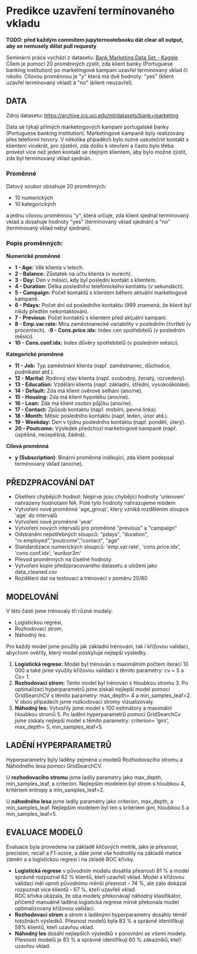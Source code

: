 # Predikce uzavření termínovaného vkladu

**TODO: před každým commitem jupyternootebooku dát clear all output, aby se nemusely dělat pull requesty**

 Seminární práce vychází z datasetu: [Bank Marketing Data Set - Kaggle](https://www.kaggle.com/datasets/alexkataev/bank-marketing-data-set) Cílem je pomocí 20 proměnných zjistit, zda klient banky (Portuguese banking institution) po marketingové kampani uzavřel termínovaný vklad či nikoliv. Cílovou proměnnou je "y" která má dvě hodnoty: "yes" (klient uzavřel termínovaný vklad) a "no" (klient neuzavřel).

## DATA 
Zdroj datasetu: https://archive.ics.uci.edu/ml/datasets/bank+marketing

Data se týkají přímých marketingových kampaní portugalské banky (Portuguese banking institution). Marketingové kampaně byly realizovány přes telefonní hovory. V několika případěch bylo nutné uskutečnit kontakt s klientem vícekrát, pro zjistění, zda došlo k otevření a často bylo třeba provést více než jeden kontakt se stejným klientem, aby bylo možné zjistit, zda byl termínovaný vklad sjednán. 

### Proměnné
Datový soubor obsahuje 20 proměnných: 
- 10 numerických 
- 10 kategorických 
  
a jednu cílovou proměnnou "y", která určuje, zda klient sjednal termínovaný vklad a dosahuje hodnoty "yes" (termínovaný vklad sjednán) a "no" (termínovaný vklad nebyl sjednán).

### Popis proměnných:
**Numerické proměnné**
- **1 - Age:** Věk klienta v letech.
- **2 - Balance:** Zůstatek na účtu klienta (v eurech).
- **3 - Day:** Den v měsíci, kdy byl poslední kontakt s klientem.
- **4 - Duration:** Délka posledního telefonického kontaktu (v sekundách).
- **5 - Campaign:** Počet kontaktů s klientem během aktuální marketingové kampaně.
- **6 - Pdays:** Počet dní od posledního kontaktu (999 znamená, že klient byl nikdy předtím nekontaktován).
- **7 - Previous:** Počet kontaktů s klientem před aktuální kampaní.
- **8 - Emp.var.rate:** Míra zaměstnanecké variability v posledním čtvrtletí (v procentech).
-**9 - Cons.price.idx:** Index cen spotřebitelů (v posledním měsíci).
- **10 - Cons.conf.idx:** Index důvěry spotřebitelů (v posledním měsíci).

**Kategorické proměnné**
- **11 - Job:** Typ zaměstnání klienta (např. zaměstnanec, důchodce, podnikatel atd.).
- **12 - Marital:** Rodinný stav klienta (např. svobodný, ženatý, rozvedený).
- **13 - Education:** Vzdělání klienta (např. základní, střední, vysokoškolské).
- **14 - Default:** Zda má klient úvěrové selhání (ano/ne).
- **15 - Housing:** Zda má klient hypotéku (ano/ne).
- **16 - Loan:** Zda má klient osobní půjčku (ano/ne).
- **17 - Contact:** Způsob kontaktu (např. mobilní, pevná linka).
- **18 - Month:** Měsíc posledního kontaktu (např. leden, únor atd.).
- **19 - Weekday:** Den v týdnu posledního kontaktu (např. pondělí, úterý).
- **20 - Poutcome:** Výsledek předchozí marketingové kampaně (např. úspěšná, neúspěšná, žádná).

**Cílová proměnná**
- **y (Subscription)**:  Binární proměnná indikující, zda klient podepsal termínovaný vklad (ano/ne).


## PŘEDZPRACOVÁNÍ DAT
- Ošetření chybějícíh hodnot: Nejprve jsou chybějící hodnoty 'unknown' nahrazeny hodnotami NA. Poté tyto hodnoty nahrazujeme módem
- Vytvoření nové proměnné 'age_group', který vzniká rozdělením sloupce 'age' do intervalů
- Vytvoření nové proměnné 'year'
- Vytvoření nových intervalů pro proměnné "previous" a "campaign"
- Odstranění nepotřebných sloupců: "pdays", "duration", "nr.employed","poutcome","contact", "age"
- Standardizace numerických sloupců: 'emp.var.rate', 'cons.price.idx', 'cons.conf.idx', 'euribor3m'
- Převod proměnných na číselné hodnoty
- Vytvoření kopie předzpracovaného datasetu a uložení jako data_cleaned.csv
- Rozdělení dat na testovací a trénovací v poměru 20/80

## MODELOVÁNÍ
V této části jsme trénovaly tři různé modely: 
- Logistickou regresi, 
- Rozhodovací strom, 
- Náhodný les. 
  
Pro každý model jsme použily jak základní trénování, tak i křížovou validaci, abychom ověřily, který model poskytuje nejlepší výsledky.

1. **Logistická regrese:** Model byl trénován s maximálním počtem iterací 10 000 a také jsme využily křížovou validaci s těmito parametry: cv = 5 a Cs= 1.
2. **Rozhodovací strom:** Tento model byl trénován s hloubkou stromu 3. Po optimalizaci hyperparametrů jsme získali nejlepší model pomocí GridSearchCV s těmito parametry: max_depth= 4 a min_samples_leaf=2. V obou případech jsme rozkodovací stromy vizualizovaly. 
3. **Náhodný les:** Vytvořily jsme model s 100 estimátory a maximální hloubkou stromů 5. Po ladění hyperparametrů pomocí GridSearchCv jsme získaly nejlepší model s těmito parametry: criterion= 'gini', max_depth= 5, min_samples_leaf=5.

## LADĚNÍ HYPERPARAMETRŮ
Hyperparametry byly laděny zejména u modelů Rozhodovacího stromu a Náhodného lesa pomocí GridSearchCV.

U **rozhodovacího stromu** jsme ladily parametry jako max_depth, min_samples_leaf, a criterion. Nejlepším modelem byl strom s hloubkou 4, kritériem entropy a min_samples_leaf=2.

U **náhodného lesa** jsme ladily parametry jako criterion, max_depth, a min_samples_leaf. Nejlepším modelem byl ten s kritériem gini, hloubkou 5 a min_samples_leaf=5.

## EVALUACE MODELŮ
Evaluace byla provedena na základě klíčových metrik, jako je přesnost, precision, recall a F1-score, a dále jsme vše hodnotily na základě matice záměn a a logistickou regresi i na zkladě ROC křivky.

- **Logistická regrese** v původním modelu dosáhla přesnosti 81 % a model správně rozpoznal 62 % klientů, kteří uzavřeli vklad. Model s křížovou validací měl oproti původnímu měnší přesnost - 74 %,  ale zato dokázal rozpoznat více klientů - 67 %, kteří uzavřeli vklad. \
ROC křivka ukázala, že oba modely překonávají náhodný klasifikátor, přičemž manuálně laděná logistická regrese mírně překonala model optimalizovaný křížovou validací.
- **Rozhodovací strom** a strom s laděnými hyperparametry dosáhly téměř totožnách výsledků. Přesnost modelů byla 83 % a správně identifikují 58% klientů, kteří uzavřou vklad.
- **Náhodný les** dosáhl nejlepších výsledků v porovnání se všemi modely. Přesnost modelů je 83 % a správně identifikují 60 % zákazníků, kteří uzavřou vklad. 


